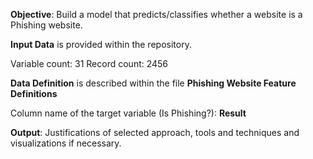 **Objective**:
Build a model that predicts/classifies whether a website is a Phishing website.

**Input Data** is provided within the repository.

Variable count: 31
Record count: 2456

**Data Definition** is described within the file **Phishing Website Feature Definitions**

Column name of the target variable (Is Phishing?): **Result**

**Output**:
Justifications of selected approach, tools and techniques and visualizations if necessary.
